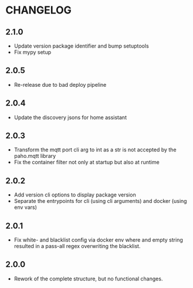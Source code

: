# CHANGELOG

## 2.1.0

* Update version package identifier and bump setuptools
* Fix mypy setup

## 2.0.5

* Re-release due to bad deploy pipeline

## 2.0.4

* Update the discovery jsons for home assistant

## 2.0.3

* Transform the mqtt port cli arg to int as a str is not accepted by the paho.mqtt library
* Fix the container filter not only at startup but also at runtime

## 2.0.2

* Add version cli options to display package version
* Separate the entrypoints for cli (using cli arguments) and docker (using env vars)

## 2.0.1

* Fix white- and blacklist config via docker env where and empty string resulted in a pass-all regex overwriting the blacklist.

## 2.0.0

* Rework of the complete structure, but no functional changes.
